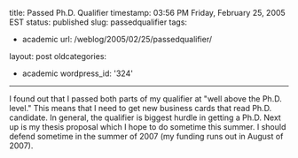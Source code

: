 title: Passed Ph.D. Qualifier
timestamp: 03:56 PM Friday, February 25, 2005 EST
status: published
slug: passedqualifier
tags:
- academic
url: /weblog/2005/02/25/passedqualifier/

layout: post
oldcategories:
- academic
wordpress_id: '324'

---

I found out that I passed both parts of my qualifier at "well above the Ph.D.
level."  This means that I need to get new business cards that read Ph.D.
candidate.  In general, the qualifier is biggest hurdle in getting a Ph.D.
Next up is my thesis proposal which I hope to do sometime this summer.  I
should defend sometime in the summer of 2007 (my funding runs out in August
of 2007).
